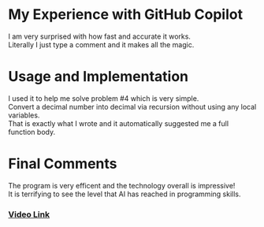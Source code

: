 # My Experience with GitHub Copilot
I am very surprised with how fast and accurate it works.\
Literally I just type a comment and it makes all the magic.
# Usage and Implementation
I used it to help me solve problem #4 which is very simple.\
Convert a decimal number into decimal via recursion without using any local variables.\
That is exactly what I wrote and it automatically suggested me a full function body.
# Final Comments
The program is very efficent and the technology overall is impressive!\
It is terrifying to see the level that AI has reached in programming skills.
### [Video Link](https://youtu.be/GyU6Ur-eVEE)